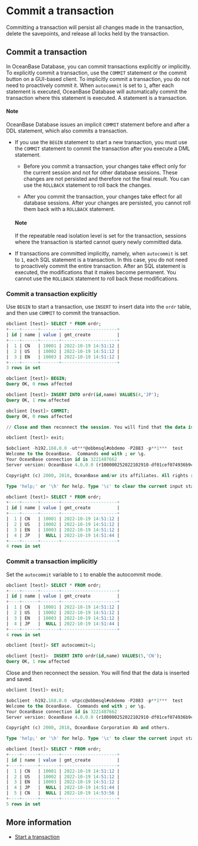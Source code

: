 # Commit a transaction

Committing a transaction will persist all changes made in the transaction, delete the savepoints, and release all locks held by the transaction. 

## Commit a transaction

In OceanBase Database, you can commit transactions explicitly or implicitly. To explicitly commit a transaction, use the `COMMIT` statement or the commit button on a GUI-based client. To implicitly commit a transaction, you do not need to proactively commit it. When `autocommit` is set to `1`, after each statement is executed, OceanBase Database will automatically commit the transaction where this statement is executed. A statement is a transaction. 

<main id="notice" type='explain'>
  <h4>Note</h4>
  <p>OceanBase Database issues an implicit <code>COMMIT</code> statement before and after a DDL statement, which also commits a transaction.</p>
</main>

* If you use the `BEGIN` statement to start a new transaction, you must use the `COMMIT` statement to commit the transaction after you execute a DML statement. 

   * Before you commit a transaction, your changes take effect only for the current session and not for other database sessions. These changes are not persisted and therefore not the final result. You can use the `ROLLBACK` statement to roll back the changes. 

   * After you commit the transaction, your changes take effect for all database sessions. After your changes are persisted, you cannot roll them back with a `ROLLBACK` statement. 

   <main id="notice" type='explain'>
    <h4>Note</h4>
    <p> If the repeatable read isolation level is set for the transaction, sessions where the transaction is started cannot query newly committed data. </p>
    <!-- For more information about transaction isolation levels, see <a href="../../../7.reference/1.oceanbase-database-concepts/8.transaction-management/2.transaction-concurrency-and-consistency/4.transaction-isolation-level/3.transaction-isolation-level-of-mysql-mode.md">Transaction isolation levels</a>. -->
  </main>

* If transactions are committed implicitly, namely, when `autocommit` is set to `1`, each SQL statement is a transaction. In this case, you do not need to proactively commit the entire transaction. After an SQL statement is executed, the modifications that it makes become permanent. You cannot use the `ROLLBACK` statement to roll back these modifications. 

### Commit a transaction explicitly

Use `BEGIN` to start a transaction, use `INSERT` to insert data into the `ordr` table, and then use `COMMIT` to commit the transaction. 

```sql
obclient [test]> SELECT * FROM ordr;
+----+------+-------+---------------------+
| id | name | value | gmt_create          |
+----+------+-------+---------------------+
|  1 | CN   | 10001 | 2022-10-19 14:51:12 |
|  2 | US   | 10002 | 2022-10-19 14:51:12 |
|  3 | EN   | 10003 | 2022-10-19 14:51:12 |
+----+------+-------+---------------------+
3 rows in set

obclient [test]> BEGIN;
Query OK, 0 rows affected

obclient [test]> INSERT INTO ordr(id,name) VALUES(4,'JP');
Query OK, 1 row affected

obclient [test]> COMMIT;
Query OK, 0 rows affected

// Close and then reconnect the session. You will find that the data is inserted and saved.

obclient [test]> exit;

$obclient -h192.168.0.0 -ut***@obbmsql#obdemo -P2883 -p**1***  test
Welcome to the OceanBase.  Commands end with ; or \g.
Your OceanBase connection id is 3221487662
Server version: OceanBase 4.0.0.0 (r100000252022102910-df01cef074936b9c9f177697500fad1dc304056f) (Built Oct 29 2022 10:27:50)

Copyright (c) 2000, 2018, OceanBase and/or its affiliates. All rights reserved.

Type 'help;' or '\h' for help. Type '\c' to clear the current input statement.

obclient [test]> SELECT * FROM ordr;
+----+------+-------+---------------------+
| id | name | value | gmt_create          |
+----+------+-------+---------------------+
|  1 | CN   | 10001 | 2022-10-19 14:51:12 |
|  2 | US   | 10002 | 2022-10-19 14:51:12 |
|  3 | EN   | 10003 | 2022-10-19 14:51:12 |
|  4 | JP   |  NULL | 2022-10-19 14:51:44 |
+----+------+-------+---------------------+
4 rows in set
```

### Commit a transaction implicitly

Set the `autocommit` variable to `1` to enable the autocommit mode. 

```sql
obclient [test]> SELECT * FROM ordr;
+----+------+-------+---------------------+
| id | name | value | gmt_create          |
+----+------+-------+---------------------+
|  1 | CN   | 10001 | 2022-10-19 14:51:12 |
|  2 | US   | 10002 | 2022-10-19 14:51:12 |
|  3 | EN   | 10003 | 2022-10-19 14:51:12 |
|  4 | JP   |  NULL | 2022-10-19 14:51:44 |
+----+------+-------+---------------------+
4 rows in set

obclient [test]> SET autocommit=1;

obclient [test]>  INSERT INTO ordr(id,name) VALUES(5,'CN');
Query OK, 1 row affected
```

Close and then reconnect the session. You will find that the data is inserted and saved. 

```sql
obclient [test]> exit;

$obclient -h192.168.0.0 -utpcc@obbmsql#obdemo -P2883 -p**1***  test
Welcome to the OceanBase.  Commands end with ; or \g.
Your OceanBase connection id is 3221487662
Server version: OceanBase 4.0.0.0 (r100000252022102910-df01cef074936b9c9f177697500fad1dc304056f) (Built Oct 29 2022 10:27:50)

Copyright (c) 2000, 2018, OceanBase Corporation Ab and others.

Type 'help;' or '\h' for help. Type '\c' to clear the current input statement.

obclient [test]> SELECT * FROM ordr;
+----+------+-------+---------------------+
| id | name | value | gmt_create          |
+----+------+-------+---------------------+
|  1 | CN   | 10001 | 2022-10-19 14:51:12 |
|  2 | US   | 10002 | 2022-10-19 14:51:12 |
|  3 | EN   | 10003 | 2022-10-19 14:51:12 |
|  4 | JP   |  NULL | 2022-10-19 14:51:44 |
|  5 | CN   |  NULL | 2022-10-19 14:53:56 |
+----+------+-------+---------------------+
5 rows in set
```

## More information

* [Start a transaction](2.start-a-transaction-of-mysql-mode.md)
